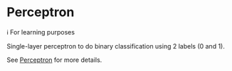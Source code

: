 # Perceptron

ℹ️ For learning purposes

Single-layer perceptron to do binary classification using 2 labels (0 and 1).

See [Perceptron](https://en.wikipedia.org/wiki/Perceptron) for more details.
